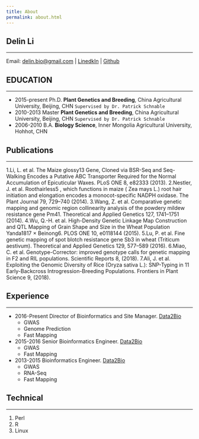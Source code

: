 ```yaml
---
title: About
permalink: about.html
---
```



## Delin Li    
----------

Email: delin.bio@gmail.com | [LinedkIn](https://www.linkedin.com/in/delin) | [Github](https://github.com/DelinLi)   


## EDUCATION
----------
 
* 2015-present Ph.D. **Plant Genetics and Breeding**, China Agricultural University, Beijing, CHN `Supervised by Dr. Patrick Schnable` 
* 2010-2013 Master **Plant Genetics and Breeding**, China Agricultural University, Beijing, CHN `Supervised by Dr. Patrick Schnable` 
* 2006-2010	B.A. **Biology Science**, Inner Mongolia Agricultural University, Hohhot, CHN

## Publications
----------

1.Li, L. et al. The Maize glossy13 Gene, Cloned via BSR-Seq and Seq-Walking Encodes a Putative ABC Transporter Required for the Normal Accumulation of Epicuticular Waxes. PLoS ONE 8, e82333 (2013).
2.Nestler, J. et al. Roothairless5 , which functions in maize ( Zea mays L.) root hair initiation and elongation encodes a monocot-specific NADPH oxidase. The Plant Journal 79, 729–740 (2014).
3.Wang, Z. et al. Comparative genetic mapping and genomic region collinearity analysis of the powdery mildew resistance gene Pm41. Theoretical and Applied Genetics 127, 1741–1751 (2014).
4.Wu, Q.-H. et al. High-Density Genetic Linkage Map Construction and QTL Mapping of Grain Shape and Size in the Wheat Population Yanda1817 × Beinong6. PLOS ONE 10, e0118144 (2015).
5.Lu, P. et al. Fine genetic mapping of spot blotch resistance gene Sb3 in wheat (Triticum aestivum). Theoretical and Applied Genetics 129, 577–589 (2016).
6.Miao, C. et al. Genotype-Corrector: improved genotype calls for genetic mapping in F2 and RIL populations. Scientific Reports 8, (2018).
7.Ali, J. et al. Exploiting the Genomic Diversity of Rice (Oryza sativa L.): SNP-Typing in 11 Early-Backcross Introgression-Breeding Populations. Frontiers in Plant Science 9, (2018).


## Experience
------------

+ 2016-Present Director of Bioinformatics and Site Manager. [Data2Bio](http://www.data2bio.com/)
	- GWAS
	- Genome Prediction
	- Fast Mapping
+ 2015-2016 Senior Bioinformatics Engineer. [Data2Bio](http://www.data2bio.com/)
	- GWAS
	- Fast Mapping
+ 2013-2015 Bioinformatics Engineer. [Data2Bio](http://www.data2bio.com/)
	- GWAS
	- RNA-Seq
	- Fast Mapping

## Technical
------------
1. Perl
2. R
3. Linux


